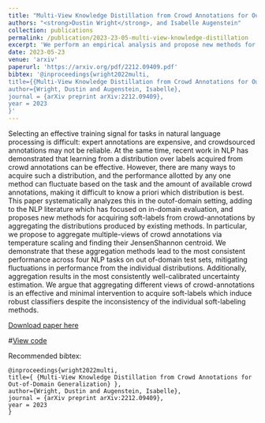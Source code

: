 ```yaml
---
title: "Multi-View Knowledge Distillation from Crowd Annotations for Out-of-Domain Generalization"
authors: "<strong>Dustin Wright</strong>, and Isabelle Augenstein"
collection: publications
permalink: /publication/2023-23-05-multi-view-knowledge-distillation
excerpt: 'We perform an empirical analysis and propose new methods for aggregating labels from crowd annotations'
date: 2023-05-23
venue: 'arxiv'
paperurl: 'https://arxiv.org/pdf/2212.09409.pdf'
bibtex: '@inproceedings{wright2022multi,
title={{Multi-View Knowledge Distillation from Crowd Annotations for Out-of-Domain Generalization}},
author={Wright, Dustin and Augenstein, Isabelle},
journal = {arXiv preprint arXiv:2212.09409},
year = 2023
}'
---
```

Selecting an effective training signal for tasks in natural language processing is difficult: expert annotations are expensive, and crowdsourced annotations may not be reliable. At the same time, recent work in NLP has demonstrated that learning from a distribution over labels acquired from crowd annotations can be effective. However, there are many ways to acquire such a distribution, and the performance allotted by any one method can fluctuate based on the task and the amount of available crowd annotations, making it difficult to know a priori which distribution is best. This paper systematically analyzes this in the outof-domain setting, adding to the NLP literature which has focused on in-domain evaluation, and proposes new methods for acquiring soft-labels from crowd-annotations by aggregating the distributions produced by existing methods. In particular, we propose to aggregate multiple-views of crowd annotations via temperature scaling and finding their JensenShannon centroid. We demonstrate that these aggregation methods lead to the most consistent performance across four NLP tasks on out of-domain test sets, mitigating fluctuations in performance from the individual distributions. Additionally, aggregation results in the most consistently well-calibrated uncertainty estimation. We argue that aggregating different views of crowd-annotations is an effective and minimal intervention to acquire soft-labels which induce robust classifiers despite the inconsistency of the individual soft-labeling methods.

[Download paper here](https://arxiv.org/pdf/2212.09409.pdf)

#[View code](https://github.com/allenai/scientific-claim-generation)

Recommended bibtex: 

```
@inproceedings{wright2022multi,
title={ {Multi-View Knowledge Distillation from Crowd Annotations for Out-of-Domain Generalization} },
author={Wright, Dustin and Augenstein, Isabelle},
journal = {arXiv preprint arXiv:2212.09409},
year = 2023
}
```
